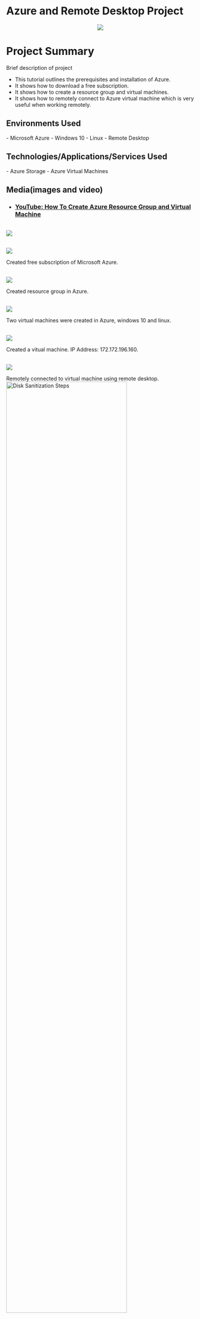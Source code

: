 # Azure and Remote Desktop Project
<p align="center">
<img src="https://github.com/L3Renee/IT-Professional-Fundamentals/assets/147538608/33efc5c0-8bd0-4221-b932-13451b0bd289"/>

</p>

<h1>Project Summary </h1>

Brief description of  project 
- This tutorial outlines the prerequisites and installation of Azure. 
- It shows how to download a free subscription. 
- It shows how to create a resource group and virtual machines.
- It shows how to remotely connect to Azure virtual machine which is very useful when working remotely.<br />

<h2>Environments Used</h2>
- Microsoft Azure 
- Windows 10
- Linux
- Remote Desktop

<h2>Technologies/Applications/Services Used</h2>
- Azure Storage
- Azure Virtual Machines

<h2>Media(images and video)</h2>
  

- ### [YouTube: How To Create Azure Resource Group and Virtual Machine](https://youtu.be/uW1EFt_W1GY)
<br />


<img src="https://github.com/L3Renee/Practical-Exam-Project/assets/147538608/3a744520-24ce-46c6-a9cf-684b8cef086a"/>
</p>
<p>
<br />
<img src="https://github.com/L3Renee/Practical-Exam-Project/assets/147538608/9895402e-1525-4d6b-b323-466e015add4a"/>
</p>
<p>
Created free subscription of Microsoft Azure.
</p>
<br />

<img src="https://github.com/L3Renee/Practical-Exam-Project/assets/147538608/17b6d8da-924d-48af-92f4-b19b21b5c7f5"/>
</p>
<p>
Created resource group in Azure. 
</p>
<br />

<img src="https://github.com/L3Renee/Practical-Exam-Project/assets/147538608/915a136a-0960-4b3f-9a99-85d49371bb45"/>
</p>
<p>
Two virtual machines were created in Azure, windows 10 and linux. 
</p>
<br />
<img src="https://github.com/L3Renee/osTicket-examples/assets/147538608/87880e15-c492-4b5a-ac8f-40aadec7f965"/>
</p>
<p>
Created a vitual machine. IP Address: 172.172.196.160.
</p>
<br />

<img src="https://github.com/L3Renee/osTicket-examples/assets/147538608/6d511843-6569-4f88-9ad3-21f12b222d59"/>
</p>
<p>
Remotely connected to virtual machine using remote desktop.

<img src="https://i.imgur.com/DJmEXEB.png" height="80%" width="80%" alt="Disk Sanitization Steps"/>
</p>
<p>
Lorem ipsum dolor sit amet, consectetur adipiscing elit, sed do eiusmod tempor incididunt ut labore et dolore magna aliqua. Ut enim ad minim veniam, quis nostrud exercitation ullamco laboris nisi ut aliquip ex ea commodo consequat. Duis aute irure dolor in reprehenderit in voluptate velit esse cillum dolore eu fugiat nulla pariatur.
</p>
<br />



